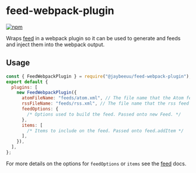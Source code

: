 # feed-webpack-plugin

[![npm](https://img.shields.io/npm/v/@jaybeeuu/feed-webpack-plugin.svg)](https://www.npmjs.com/package/@jaybeeuu/feed-webpack-plugin)

Wraps
[feed](https://github.com/jpmonette/feed#readme)
in a webpack plugin so it can be used to generate and feeds and inject them into the webpack output.

## Usage

```js
const { FeedWebpackPlugin } = require("@jaybeeuu/feed-webpack-plugin");
export default {
  plugins: [
    new FeedWebpackPlugin({
      atomFileName: "feeds/atom.xml", // The file name that the Atom feed should be written to. If undefined no atom feed will be emitted.
      rssFileName: "feeds/rss.xml", // The file name that the rss feed should be written to. If undefined no rss feed will be emitted.
      feedOptions: {
        /* Options used to build the feed. Passed onto new Feed. */
      },
      items: [
        /* Items to include on the feed. Passed onto feed.addItem */
      ],
    }),
  ],
};
```

For more details on the options for `feedOptions` or `items` see the [feed](https://github.com/jpmonette/feed#readme) docs.

